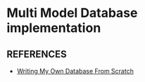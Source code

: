 # Multi Model Database implementation

## REFERENCES

- [Writing My Own Database From Scratch](https://youtu.be/5Pc18ge9ohI)
